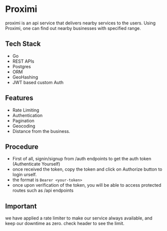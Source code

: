 # Proximi

proximi is an api service that delivers nearby services to the users. Using Proximi, one can find out nearby businesses with specified range.

## Tech Stack

- Go
- REST APIs
- Postgres
- ORM
- GeoHashing
- JWT based custom Auth

## Features

- Rate Limiting
- Authentication
- Pagination
- Geocoding
- Distance from the business.

## Procedure

- First of all, signin/signup from /auth endpoints to get the auth token (Authenticate Yourself)
- once received the token, copy the token and click on Authorize button to login urself.
- the format is `Bearer <your-token>`
- once upon verification of the token, you will be able to access protected routes such as /api endpoints

## Important

we have applied a rate limiter to make our service always available, and keep our downtime as zero.
check header to see the limit.
